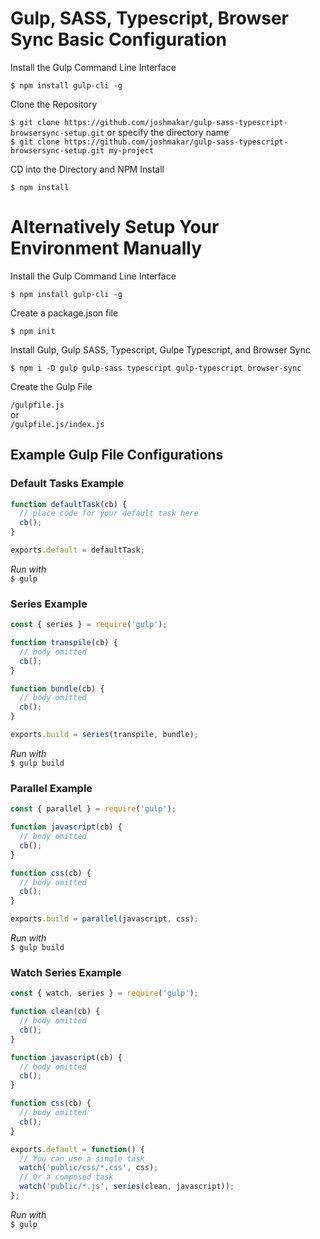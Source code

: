 # Gulp, SASS, Typescript, Browser Sync Basic Configuration

Install the Gulp Command Line Interface

`$ npm install gulp-cli -g`

Clone the Repository

`$ git clone https://github.com/joshmakar/gulp-sass-typescript-browsersync-setup.git`
or specify the directory name  
`$ git clone https://github.com/joshmakar/gulp-sass-typescript-browsersync-setup.git my-project`

CD into the Directory and NPM Install

`$ npm install`

# Alternatively Setup Your Environment Manually

Install the Gulp Command Line Interface

`$ npm install gulp-cli -g`

Create a package.json file

`$ npm init`

Install Gulp, Gulp SASS, Typescript, Gulpe Typescript, and Browser Sync

`$ npm i -D gulp gulp-sass typescript gulp-typescript browser-sync`

Create the Gulp File

`/gulpfile.js`  
or  
`/gulpfile.js/index.js`

## Example Gulp File Configurations

### Default Tasks Example

```javascript
function defaultTask(cb) {
  // place code for your default task here
  cb();
}

exports.default = defaultTask;
```

*Run with*  
`$ gulp`


### Series Example

```javascript
const { series } = require('gulp');

function transpile(cb) {
  // body omitted
  cb();
}

function bundle(cb) {
  // body omitted
  cb();
}

exports.build = series(transpile, bundle);
```

*Run with*  
`$ gulp build`


### Parallel Example

```javascript
const { parallel } = require('gulp');

function javascript(cb) {
  // body omitted
  cb();
}

function css(cb) {
  // body omitted
  cb();
}

exports.build = parallel(javascript, css);
```

*Run with*  
`$ gulp build`


### Watch Series Example

```javascript
const { watch, series } = require('gulp');

function clean(cb) {
  // body omitted
  cb();
}

function javascript(cb) {
  // body omitted
  cb();
}

function css(cb) {
  // body omitted
  cb();
}

exports.default = function() {
  // You can use a single task
  watch('public/css/*.css', css);
  // Or a composed task
  watch('public/*.js', series(clean, javascript));
};
```

*Run with*  
`$ gulp`